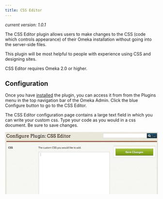 ```yaml
---
title: CSS Editor
---
```

*current version: 1.0.1*

The CSS Editor plugin allows users to make changes to the CSS (code which controls appearance) of their Omeka installation without going into the server-side files.

This plugin will be most helpful to people with experience using CSS and designing sites.

CSS Editor requires Omeka 2.0 or higher.

Configuration
---------------------------------------------------------------
Once you have [installed](../Managing_Plugins.md) the plugin, you can access it from from the Plugins menu in the top navigation bar of the Omeka Admin. Click the blue Configure button to go to the CSS Editor.

The CSS Editor configuration page contains a large text field in which you can write your custom css. Type your code as you would in a css document. Be sure to save changes.

![CSS editor](../doc_files/plugin_images/CSSE.png)